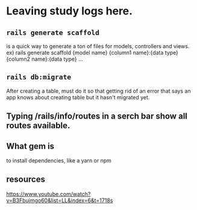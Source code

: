 # Leaving study logs here.

## `rails generate scaffold`

is a quick way to generate a ton of files for models, controllers and views.
ex) rails generate scaffold {model name} {column1 name}:{data type} {column2 name}:{data type} …

## `rails db:migrate`

After creating a table, must do it so that getting rid of an error that says an app knows about creating table but it hasn't migrated yet.

## Typing /rails/info/routes in a serch bar show all routes available.

## What gem is

to install dependencies, like a yarn or npm

## resources

https://www.youtube.com/watch?v=B3Fbujmgo60&list=LL&index=6&t=1718s
